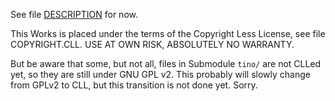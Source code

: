 See file [DESCRIPTION](DESCRIPTION) for now.

This Works is placed under the terms of the Copyright Less License,
see file COPYRIGHT.CLL.  USE AT OWN RISK, ABSOLUTELY NO WARRANTY.

But be aware that some, but not all, files in Submodule `tino/`
are not CLLed yet, so they are still under GNU GPL v2.
This probably will slowly change from GPLv2 to CLL,
but this transition is not done yet.  Sorry.
